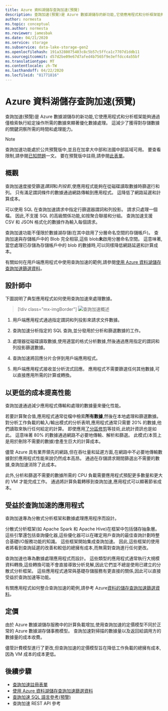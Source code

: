 ```yaml
---
title: Azure 資料湖儲存查詢加速(預覽)
description: 查詢加速(預覽)是 Azure 數據湖儲存的新功能,它使應用程式和分析框架能夠通過僅檢索處理操作所需的數據來顯著優化數據處理。
author: normesta
ms.topic: conceptual
ms.author: normesta
ms.reviewer: jamesbak
ms.date: 04/21/2020
ms.service: storage
ms.subservice: data-lake-storage-gen2
ms.openlocfilehash: 191a3280075403c8c5b57c5ffca1c7707d1ddb11
ms.sourcegitcommit: d57d2be09e67d7afed4b7565f9e3effdcc4a55bf
ms.translationtype: MT
ms.contentlocale: zh-TW
ms.lasthandoff: 04/22/2020
ms.locfileid: "81771816"
---
```

# <a name="azure-data-lake-storage-query-acceleration-preview"></a>Azure 資料湖儲存查詢加速(預覽)

查詢加速(預覽)是 Azure 數據湖儲存的新功能,它使應用程式和分析框架能夠通過僅檢索執行給定操作所需的數據來顯著優化數據處理。 這減少了獲得對存儲數據的關鍵洞察所需的時間和處理能力。

> [!NOTE]
> 查詢加速功能處於公共預覽版中,並且在加拿大中部和法國中部區域可用。 要查看限制,請參閱[已知問題](data-lake-storage-known-issues.md)一文。 要在預覽版中註冊,請參閱[此表單](https://aka.ms/adls/qa-preview-signup)。  

## <a name="overview"></a>概觀

查詢加速度接受篩選*謂詞*和*列投影*,使應用程式能夠在從磁碟讀取數據時篩選行和列。 只有滿足謂詞條件的數據通過網路傳輸到應用程式。 這降低了網路延遲和計算成本。  

可以使用 SQL 在查詢加速請求中指定行篩選器謂詞和列投影。 請求只處理一個檔。 因此,不支援 SQL 的高級關係功能,如按聚合聯接和分組。 查詢加速支援 CSV 和 JSON 格式化的數據作為輸入每個請求。

查詢加速功能不僅限於數據湖存儲(在其中啟用了分層命名空間的存儲帳戶)。 查詢加速與存儲帳戶中的 Blob 完全相容,這些 blob**未**啟用分層命名空間。 這意味著,當您處理已存儲為存儲帳戶中的 blob 的數據時,可以同樣降低網路延遲和計算成本。

有關如何在用戶端應用程式中使用查詢加速的範例,請參閱[使用 Azure 資料湖儲存查詢加速篩選資料](data-lake-storage-query-acceleration-how-to.md)。

## <a name="data-flow"></a>設計師中

下圖說明了典型應用程式如何使用查詢加速來處理數據。

> [!div class="mx-imgBorder"]
> ![查詢加速概述](./media/data-lake-storage-query-acceleration/query-acceleration.png)

1. 用戶端應用程式通過指定謂詞和列投影來請求文件數據。

2. 查詢加速分析指定的 SQL 查詢,並分發用於分析和篩選數據的工作。

3. 處理器從磁碟讀取數據,使用適當的格式分析數據,然後通過應用指定的謂詞和列投影篩選數據。

4. 查詢加速將回應分片合併到用戶端應用程式。

5. 用戶端應用程式接收並分析流式回應。 應用程式不需要篩選任何其他數據,可以直接應用所需的計算或轉換。

## <a name="better-performance-at-a-lower-cost"></a>以更低的成本提高性能

查詢加速通過減少應用程式傳輸和處理的數據量來優化性能。

若要計算聚合值,應用程式通常從檔中檢索**所有數據**,然後在本地處理和篩選數據。 對分析工作負載的輸入/輸出模式的分析表明,應用程式通常只需要 20% 的數據,他們讀取來執行任何給定的計算。 即使應用[了分區修剪](https://docs.microsoft.com/azure/hdinsight/hdinsight-hadoop-optimize-hive-query#hive-partitioning)等技術,此統計資訊也是如此。 這意味著 80% 的數據通過網路不必要地傳輸、解析和篩選。 此模式(本質上是用於刪除不需要的數據)會產生巨大的計算成本。  

儘管 Azure 具有業界領先的網路,但在吞吐量和延遲方面,在網路中不必要地傳輸數據對於應用程式性能來說仍然成本高昂。 通過在存儲請求期間篩選出不需要的數據,查詢加速消除了此成本。

此外,分析和篩選不需要的數據所需的 CPU 負載需要應用程式預配更多數量和更大的 VM 才能完成工作。 通過將計算負載轉移到查詢加速,應用程式可以顯著節省成本。

## <a name="applications-that-can-benefit-from-query-acceleration"></a>受益於查詢加速的應用程式

查詢加速專為分散式分析框架和數據處理應用程序而設計。 

分散式分析框架(如 Apache Spark 和 Apache Hive)在框架中包括儲存抽象層。 這些引擎還包括查詢優化器,這些優化器可以在確定用戶查詢的最佳查詢計劃時整合基礎I/O服務功能的知識。 這些框架開始集成查詢加速。 因此,這些框架的使用者將看到查詢延遲的改善和較低的總擁有成本,而無需對查詢進行任何更改。 

查詢加速也專為數據處理應用程式而設計。 這些類型的應用程式通常執行大規模資料轉換,這些轉換可能不會直接導致分析見解,因此它們並不總是使用已建立的分散式分析框架。 這些應用程式通常與基礎存儲服務有更直接的關係,因此可以直接受益於查詢加速等功能。 

有關應用程式如何整合查詢加速的範例,請參考 Azure[資料的儲存查詢加速篩選資料](data-lake-storage-query-acceleration-how-to.md)。

## <a name="pricing"></a>定價

由於 Azure 數據湖儲存服務中的計算負載增加,使用查詢加速的定價模型不同於正常的 Azure 數據湖存儲事務模型。 查詢加速對掃描的數據量以及返回給調用方的數據量的成本收費。

儘管計費模型進行了更改,但查詢加速的定價模型旨在降低工作負載的總擁有成本,因為 VM 成本的成本更低。

## <a name="next-steps"></a>後續步驟

- [查詢加速註冊表單](https://aka.ms/adls/qa-preview-signup)    
- [使用 Azure 資料湖儲存查詢加速篩選資料](data-lake-storage-query-acceleration-how-to.md)
- [查詢加速 SQL 語言參考(預覽)](query-acceleration-sql-reference.md)
- 查詢加速 REST API 參考



